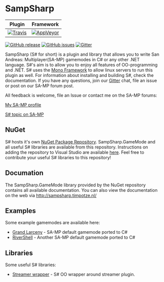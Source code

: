 SampSharp
=========

| Plugin | Framework |
|:------:|:---------:|
|[![Travis](https://img.shields.io/travis/ikkentim/SampSharp.svg)](https://travis-ci.org/ikkentim/SampSharp)|[![AppVeyor](https://img.shields.io/appveyor/ci/ikkentim/sampsharp.svg)](https://ci.appveyor.com/project/ikkentim/sampsharp/)|

[![GitHub release](https://img.shields.io/github/release/ikkentim/sampsharp.svg)](https://github.com/ikkentim/sampsharp/releases)
[![GitHub issues](https://img.shields.io/github/issues/ikkentim/sampsharp.svg)](https://github.com/ikkentim/sampsharp/issues) [![Gitter](https://img.shields.io/badge/GITTER-JOIN_CHAT_%E2%86%92-1dce73.svg)](https://gitter.im/ikkentim/SampSharp?utm_source=badge&utm_medium=badge&utm_campaign=pr-badge)

SampSharp (S# for short) is a plugin and library that allows you to write San Andreas: Multiplayer(SA-MP) gamemodes in C# or any other .NET language. S#'s aim is to allow you to enjoy all features of OO-programming and .NET. S# uses the [Mono Framework] to allow linux servers to run this plugin as well. For information about installing and building S#, check the documentation. If you have any questions, join our [Gitter] chat, file an issue or post on our SA-MP forum post.

All feedback is welcome, file an Issue or contact me on the SA-MP forums:

[My SA-MP profile]

[S# topic on SA-MP]

NuGet
-----
S# hosts it's own [NuGet Package Repository][nuget repository]. SampSharp.GameMode and all useful S# libraries are available from this repository. Instructions on adding the repository to Visual Studio are available [here][nuget repository].
Feel free to contribute your useful S# libraries to this repository!

Documation
----------
The SampSharp.GameMode library provided by the NuGet repository contains all available documentation. You can also view the documentation on the web via http://sampsharp.timpotze.nl/

Examples
--------
Some example gamemodes are available here:
- [Grand Larceny][GrandLarc] - SA-MP default gamemode ported to C#
- [RiverShell][RiverShell] - Another SA-MP default gamemode ported to C#

Libraries
---------
Some useful S# libraries:
- [Streamer wrapper][streamer] - S# OO wrapper around streamer plugin.

[gitter]: https://badges.gitter.im/Join%20Chat.svg
[gitter page]: https://gitter.im/ikkentim/SampSharp?utm_source=badge&utm_medium=badge&utm_campaign=pr-badge&utm_content=badge

[mono framework]: http://www.mono-project.com/
[my sa-mp profile]: http://forum.sa-mp.com/member.php?u=76946
[s# topic on sa-mp]: http://forum.sa-mp.com/showthread.php?t=511686

[nuget repository]: http://sampsharp.timpotze.nl/package-manager

[GrandLarc]: https://github.com/ikkentim/SampSharp-grandlarc
[RiverShell]: https://github.com/ikkentim/SampSharp-rivershell

[streamer]: https://github.com/ikkentim/SampSharp-streamer
